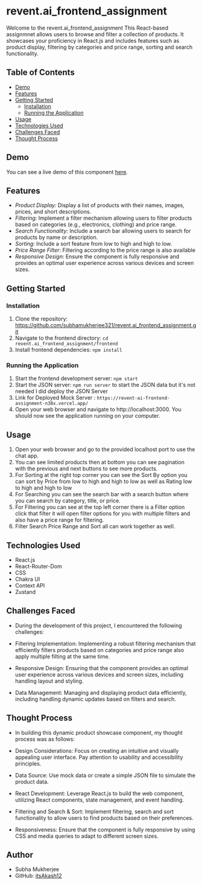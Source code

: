 # revent.ai_frontend_assignment

Welcome to the revent.ai_frontend_assignment This React-based assignmnet allows users to browse and filter a collection of products. It showcases your proficiency in React.js and includes features such as product display, filtering by categories and price range, sorting and search functionality.

## Table of Contents

- [Demo](#demo)
- [Features](#features)
- [Getting Started](#getting-started)
  - [Installation](#installation)
  - [Running the Application](#running-the-application)
- [Usage](#usage)
- [Technologies Used](#technologies-used)
- [Challenges Faced](#challenges-faced)
- [Thought Process](#thought-process)

## Demo

You can see a live demo of this component [here](https://revent-ai-frontend-assignment-n38x.vercel.app/).

## Features

- *Product Display:* Display a list of products with their names, images, prices, and short descriptions.
- *Filtering:* Implement a filter mechanism allowing users to filter products based on categories (e.g., electronics, clothing) and price range.
- *Search Functionality:* Include a search bar allowing users to search for products by name or description.
- *Sorting:* Include a sort feature from low to high and high to low.
- *Price Range Filter*: Filtering according to the price range is also available
- *Responsive Design:* Ensure the component is fully responsive and provides an optimal user experience across various devices and screen sizes.

## Getting Started

### Installation

1. Clone the repository: https://github.com/subhamukherjee321/revent.ai_frontend_assignment.git
2. Navigate to the frontend directory: `cd revent.ai_frontend_assignment/frontend`
3. Install frontend dependencies: `npm install`

### Running the Application
1. Start the frontend development server: `npm start`
2. Start the JSON server: `npm run server` to start the JSON data but it's not needed I did deploy the JSON Server
3. Link for Deployed Mock Server : `https://revent-ai-frontend-assignment-n38x.vercel.app/`
4. Open your web browser and navigate to http://localhost:3000. You should now see the application running on your computer.

## Usage
1. Open your web browser and go to the provided localhost port to use the chat app.
2. You can see limited products then at bottom you can see pagination with the previous and next buttons to see more products.
3. For Sorting at the right top corner you can see the Sort By option you can sort by Price from low to high and high to low as well as Rating low to high and high to low
4. For Searching you can see the search bar with a search button where you can search by category, title, or price.
5. For Filtering you can see at the top left corner there is a Filter option click that filter it will open filter options for you with multiple filters and also have a price range for filtering.
6. Filter Search Price Range and Sort all can work together as well.

## Technologies Used
- React.js
- React-Router-Dom
- CSS
- Chakra UI
- Context API
- Zustand

## Challenges Faced
- During the development of this project, I encountered the following challenges:

- Filtering Implementation: Implementing a robust filtering mechanism that efficiently filters products based on categories and price range also apply multiple filting at the same time.

- Responsive Design: Ensuring that the component provides an optimal user experience across various devices and screen sizes, including handling layout and styling.

- Data Management: Managing and displaying product data efficiently, including handling dynamic updates based on filters and search.

## Thought Process
- In building this dynamic product showcase component, my thought process was as follows:

- Design Considerations: Focus on creating an intuitive and visually appealing user interface. Pay attention to usability and accessibility principles.

- Data Source: Use mock data or create a simple JSON file to simulate the product data.

- React Development: Leverage React.js to build the web component, utilizing React components, state management, and event handling.

- Filtering and Search & Sort: Implement filtering, search and sort functionality to allow users to find products based on their preferences.

- Responsiveness: Ensure that the component is fully responsive by using CSS and media queries to adapt to different screen sizes.

## Author
- Subha Mukherjee
- GitHub: [itsAkash12](https://github.com/subhamukherjee321)
